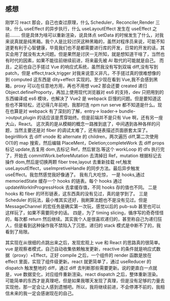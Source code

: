 ## 感想

刚学习 react 那会，自己也查过原理，什么 Scheduler，Reconciler,Render 三块，什么 useEffect 的异步执行，什么 useLayoutEffect 发生在 useEffect 之前........
但是具体为啥可以重新渲染，说具体点 setData 的时候发生了什么，对我来说真就是纯黑箱。我个人是比较讨厌这种黑箱的，虽然对程序员来说，可能不知道更有利于心智健康，毕竟我们也不是都需要进行库的开发，日常的开发的话，其实会用了就没有太大问题。但是果然是讨厌一无所知，就是想知道干啥了，当然也有时代的因素，如果不能往前继续前进，将来最先被 AI 取代的可能就是自己。
而且，之前也自己手搓过 Vue 的响应式系统，虽然我没有写到双端 diff,没有写到 patch，但是 effect,track,trigger 对我来说意义非凡，不手搓过真的很难想像的到 computed 这东西是 dity+effect 实现的。至少现在看到 Vue,我不会感到黑箱，proxy 可以在任意地方用，再也不用想 vue2 那会还要 created 递归 Object.defineProporty，再加上使用现代浏览器对 es6 的支持，dev 只把用到的东西编译成 es6 模块，也解决了 Vue2 是 webpack 巨慢的问题。但是要知道这些也不算轻松，还记得几年前吧，我那时连 npm run serve 都不知道是什么。现在也算是对 webpack 有了深刻的了解，entry-> loader-> bundle->output,plugin 的话应该是贯穿始终。但是前端并不是只有 Vue 啊，还有另一座大山，React。
这次真的是从模糊的概念一路推到底了，中间遇到各种各样的问题，当然主要还是对 fiber 的调试太难了，还有链表描述页面嵌套太深了。beginWork 去 diff vnode 和 alternate 的 children，两次遍历 diff,第二次使用 O(1)的 map 搜索，然后编辑 PlaceMent，Deletion;completeWork 去 diff props 标记 update,去复用 dom,去标记 Ref，然后冒泡.等这个 workLoop 的 dfs 执行完了，开始去 commitWork.beforeMutation 去清掉旧 Ref，mutation 根据标记去操作 dom,然后是切换两颗 fiber tree,layout 去重新挂载 ref,触发 useLayoutEffect，useImpretiveHandle 的同步方法。最后异步触发 useEffect。我忽然感觉我好像通了。
我有几大吃惊，
一是 hooks,通过 memoriedState 缓存一个 hooks 的链表。每个 hooks 通过 updateWorkInProgressHook 去拿缓存值，不同 hooks 存的值也不同。
二是 hooks 和 fiber 的环形链表，这东西真的没有见过，真的是学到了。
三是 Scheduler 的玩法，最小堆其实还好，我刷算法题也不是没有见过。但是 MessageChannel 的宏任务是确实第一次玩，感觉以后的 pub-sub 甚至也可以这样玩了，如果不需要同步的话。
四是，为了 timing slicing，循序写的奇奇怪怪的，每次都 return 然后继续。其实我个人是很喜欢递归的，甚至称自己为递归狂人，但是看到这种操作我不禁陷入了沉思。递归的 stack 模式是中断不了的，我看到了局限。

其实现在从很细的点跳出来之后，发现宏观上 vue 和 React 的思路真的很简单。vue 是观察者模式，自己自动收集依赖触发更新，reactive 的条件就是响应式数据（proxy）+Effect，正好 compile 之后，一个组件的 render 函数是放在 effect 里面，实现了组件级更新。react 就更简单了，通过 useReducer 的 dispatch 触发整地的 diff，通过 diff 去判断那些需要更新。说的更直白一点就是，vue 数据变化，对应组件重新渲染。react dispatch 之后，整体重新渲染。
可能简单的东西才是真理吧，但是如果我哪天发现了真理，但是没有足够的力量去实现他，那一定会让人感到遗憾吧。所以，我将继续前进，不会停滞不前的，我相信未来的我一定会感谢现在的自己。

